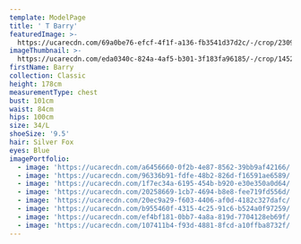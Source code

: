 ```yaml
---
template: ModelPage
title: ' T Barry'
featuredImage: >-
  https://ucarecdn.com/69a0be76-efcf-4f1f-a136-fb3541d37d2c/-/crop/2309x1354/0,47/-/preview/
imageThumbnail: >-
  https://ucarecdn.com/eda0340c-824a-4af5-b301-3f183fa96185/-/crop/1452x1854/203,0/-/preview/
firstName: Barry
collection: Classic
height: 178cm
measurementType: chest
bust: 101cm
waist: 84cm
hips: 100cm
size: 34/L
shoeSize: '9.5'
hair: Silver Fox
eyes: Blue
imagePortfolio:
  - image: 'https://ucarecdn.com/a6456660-0f2b-4e87-8562-39bb9af42166/'
  - image: 'https://ucarecdn.com/96336b91-fdfe-48b2-826d-f16591ae6589/'
  - image: 'https://ucarecdn.com/1f7ec34a-6195-454b-b920-e30e350a0d64/'
  - image: 'https://ucarecdn.com/20258669-1cb7-4694-b8e8-fee719fd556d/'
  - image: 'https://ucarecdn.com/20ec9a29-f603-4406-af0d-4182c327dafc/'
  - image: 'https://ucarecdn.com/b955460f-4315-4c25-91c6-b524a0f97259/'
  - image: 'https://ucarecdn.com/ef4bf181-0bb7-4a8a-819d-7704128eb69f/'
  - image: 'https://ucarecdn.com/107411b4-f93d-4881-8fcd-a10ffba8732f/'
---
```


